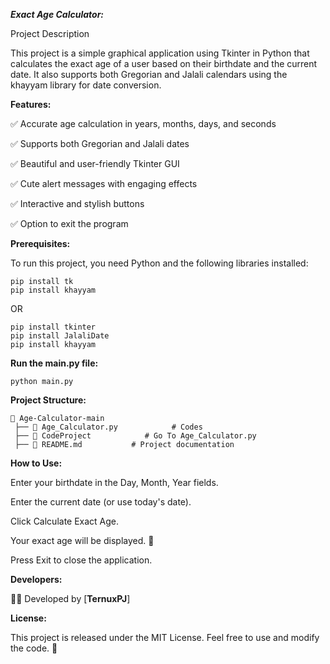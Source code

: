 ******_Exact Age Calculator:_******

Project Description

This project is a simple graphical application using Tkinter in Python that calculates the exact age of a user based on their birthdate and the current date. It also supports both Gregorian and Jalali calendars using the khayyam library for date conversion.

**Features:**

✅ Accurate age calculation in years, months, days, and seconds


✅ Supports both Gregorian and Jalali dates


✅ Beautiful and user-friendly Tkinter GUI


✅ Cute alert messages with engaging effects


✅ Interactive and stylish buttons


✅ Option to exit the program



**Prerequisites:**

To run this project, you need Python and the following libraries installed:
```
pip install tk
pip install khayyam
```
OR
```
pip install tkinter
pip install JalaliDate
pip install khayyam
```

**Run the main.py file:**


`
python main.py
`



**Project Structure:**
```
📂 Age-Calculator-main
 ├── 📄 Age_Calculator.py            # Codes
 ├── 📄 CodeProject            # Go To Age_Calculator.py
 ├── 📄 README.md           # Project documentation
```
**How to Use:**

Enter your birthdate in the Day, Month, Year fields.

Enter the current date (or use today's date).

Click Calculate Exact Age.

Your exact age will be displayed. 🎉

Press Exit to close the application.

**Developers:**

👨‍💻 Developed by [**TernuxPJ**]

**License:**

This project is released under the MIT License. Feel free to use and modify the code. 🚀
